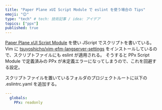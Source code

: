 ```yaml
---
title: "Paper Plane xUI Script Module で eslint を使う場合の Tips"
emoji: "😊"
type: "tech" # tech: 技術記事 / idea: アイデア
topics: ["ppx"]
published: true
---
```


[Paper Plane xUI Script Module](http://toro.d.dooo.jp/slppx.html#ppxscr) を使い JScript でスクリプトを書いている。
Vim に [tsuyoshicho/vim-efm-langserver-settings](https://github.com/tsuyoshicho/vim-efm-langserver-settings) をインストールしているので、スクリプトファイルにも eslint が適用される。
そうすると PPx Script Module で定義済みの PPx が未定義エラーになってしまうので、これを回避する設定。

スクリプトファイルを置いているフォルダのプロジェクトルートに以下の .eslintrc.yaml を追加する。

```yaml:.eslintrc.yaml
---
  globals:
    PPx: readonly
```

